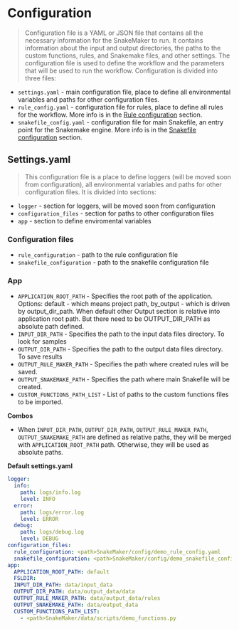 # Configuration
> Configuration file is a YAML or JSON file that contains all the necessary information for the SnakeMaker to run. It contains information about the input and output directories, the paths to the custom functions, rules, and Snakemake files, and other settings. The configuration file is used to define the workflow and the parameters that will be used to run the workflow. 
> Configuration is divided into three files:

- `settings.yaml` - main configuration file, place to define all environmental variables and paths for other configuration files.
- `rule_config.yaml` - configuration file for rules, place to define all rules for the workflow. More info is in the [Rule configuration](rule_configuration.md) section.
- `snakefile_config.yaml` - configuration file for main Snakefile, an entry point for the Snakemake engine. More info is in the [Snakefile configuration](snakefile_configuration.md) section.

## Settings.yaml
> This configuration file is a place to define loggers (will be moved soon from configuration), all environmental variables and paths for other configuration files. It is divided into sections:

- `logger` - section for loggers, will be moved soon from configuration
- `configuration_files` - section for paths to other configuration files
- `app` - section to define enviromental variables

### Configuration files
- `rule_configuration` - path to the rule configuration file
- `snakefile_configuration` - path to the snakefile configuration file

### App
- `APPLICATION_ROOT_PATH` - Specifies the root path of the application. Options: default - which means project path, by_output - which is driven by output_dir_path. When default other Output section is relative into application root path. But there need to be OUTPUT_DIR_PATH as absolute path defined.
- `INPUT_DIR_PATH` - Specifies the path to the input data files directory. To look for samples
- `OUTPUT_DIR_PATH` - Specifies the path to the output data files directory. To save results
- `OUTPUT_RULE_MAKER_PATH` - Specifies the path where created rules will be saved.
- `OUTPUT_SNAKEMAKE_PATH` - Specifies the path where main Snakefile will be created.
- `CUSTOM_FUNCTIONS_PATH_LIST` - List of paths to the custom functions files to be imported.

**Combos**
- When `INPUT_DIR_PATH`, `OUTPUT_DIR_PATH`, `OUTPUT_RULE_MAKER_PATH`, `OUTPUT_SNAKEMAKE_PATH` are defined as relative paths, they will be merged with `APPLICATION_ROOT_PATH` path. Otherwise, they will be used as absolute paths. 


**Default settings.yaml**
```yaml
logger:
  info:
    path: logs/info.log
    level: INFO
  error:
    path: logs/error.log
    level: ERROR
  debug:
    path: logs/debug.log
    level: DEBUG
configuration_files:
  rule_configuration: <path>SnakeMaker/config/demo_rule_config.yaml
  snakefile_configuration: <path>SnakeMaker/config/demo_snakefile_config.yaml
app:
  APPLICATION_ROOT_PATH: default 
  FSLDIR: 
  INPUT_DIR_PATH: data/input_data
  OUTPUT_DIR_PATH: data/output_data/data
  OUTPUT_RULE_MAKER_PATH: data/output_data/rules
  OUTPUT_SNAKEMAKE_PATH: data/output_data
  CUSTOM_FUNCTIONS_PATH_LIST: 
    - <path>SnakeMaker/data/scripts/demo_functions.py
```